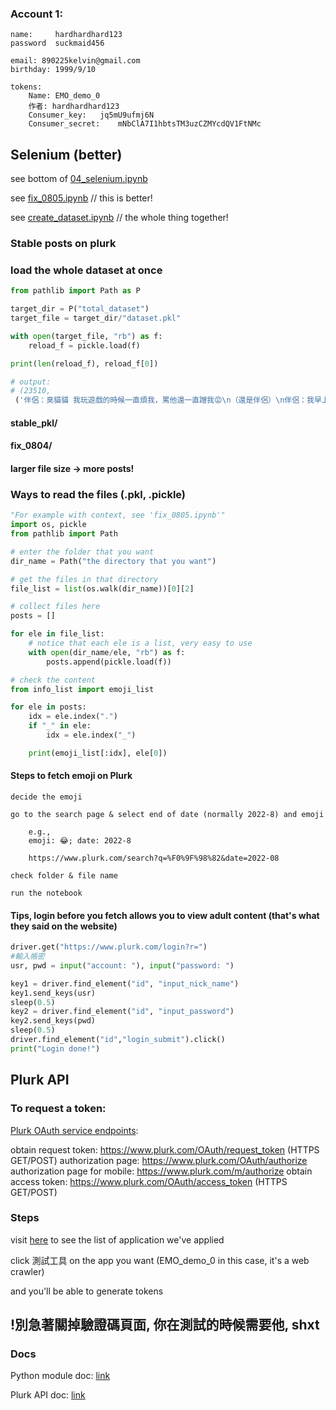 
### Account 1:

    name:     hardhardhard123
    password  suckmaid456

    email: 890225kelvin@gmail.com
    birthday: 1999/9/10

    tokens:
        Name: EMO_demo_0
        作者:	hardhardhard123
        Consumer_key:	jq5mU9ufmj6N
        Consumer_secret:	mNbClA7I1hbtsTM3uzCZMYcdQV1FtNMc

## Selenium (better)

see bottom of [04_selenium.ipynb](https://github.com/Kelvinthedrugger/-AI-/blob/main/PLURK/04_use_selenium.ipynb)

see [fix_0805.ipynb](https://github.com/Kelvinthedrugger/-AI-/blob/main/PLURK/fix_0805.ipynb) // this is better!

see [create_dataset.ipynb](https://github.com/Kelvinthedrugger/-AI-/blob/main/PLURK/create_dataset.ipynb) // the whole thing together!

### Stable posts on plurk

### load the whole dataset at once

```python
from pathlib import Path as P

target_dir = P("total_dataset")
target_file = target_dir/"dataset.pkl"

with open(target_file, "rb") as f:
    reload_f = pickle.load(f)

print(len(reload_f), reload_f[0])

# output:
# (23510,
 ('伴侶：臭貓貓 我玩遊戲的時候一直煩我，罵他還一直蹭我😡\n（還是伴侶）\n伴侶：我早上幫他乾洗澡後他就不讓我摸摸了😭', 'anger', '😡'))
```

#### stable_pkl/
#### fix_0804/

#### larger file size -> more posts!

### Ways to read the files (.pkl, .pickle)

```python
"For example with context, see 'fix_0805.ipynb'"
import os, pickle
from pathlib import Path

# enter the folder that you want
dir_name = Path("the directory that you want")

# get the files in that directory
file_list = list(os.walk(dir_name))[0][2]

# collect files here
posts = []

for ele in file_list:
    # notice that each ele is a list, very easy to use
    with open(dir_name/ele, "rb") as f:
        posts.append(pickle.load(f))

# check the content
from info_list import emoji_list

for ele in posts:
    idx = ele.index(".")
    if "_" in ele:
        idx = ele.index("_")

    print(emoji_list[:idx], ele[0]) 

```

#### Steps to fetch emoji on Plurk
   
    decide the emoji

    go to the search page & select end of date (normally 2022-8) and emoji

        e.g.,
        emoji: 😂; date: 2022-8
        
        https://www.plurk.com/search?q=%F0%9F%98%82&date=2022-08

    check folder & file name

    run the notebook


#### Tips, login before you fetch allows you to view adult content (that's what they said on the website)
```python
driver.get("https://www.plurk.com/login?r=")
#輸入帳密
usr, pwd = input("account: "), input("password: ") 

key1 = driver.find_element("id", "input_nick_name")
key1.send_keys(usr)
sleep(0.5)
key2 = driver.find_element("id", "input_password")
key2.send_keys(pwd)
sleep(0.5)
driver.find_element("id","login_submit").click()
print("Login done!")

```

## Plurk API

### To request a token:
        
[Plurk OAuth service endpoints](https://www.plurk.com/API/2):

obtain request token: https://www.plurk.com/OAuth/request_token (HTTPS GET/POST)
authorization page: https://www.plurk.com/OAuth/authorize
authorization page for mobile: https://www.plurk.com/m/authorize
obtain access token: https://www.plurk.com/OAuth/access_token (HTTPS GET/POST)


### Steps

visit [here](https://www.plurk.com/PlurkApp/) to see the list of application we've applied

click 測試工具 on the app you want (EMO_demo_0 in this case, it's a web crawler)

and you'll be able to generate tokens


## !別急著關掉驗證碼頁面, 你在測試的時候需要他, shxt


### Docs

Python module doc: [link](https://github.com/clsung/plurk-oauth)

Plurk API doc: [link](https://www.plurk.com/API/2)

